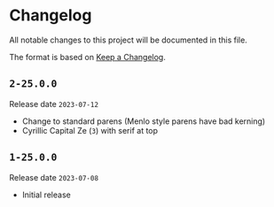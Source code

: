# Changelog

All notable changes to this project will be documented in this file.

The format is based on [Keep a Changelog](https://keepachangelog.com/en/1.0.0/).

## `2-25.0.0`

Release date `2023-07-12`

- Change to standard parens (Menlo style parens have bad kerning)
- Cyrillic Capital Ze (`З`) with serif at top

## `1-25.0.0`

Release date `2023-07-08`

- Initial release
